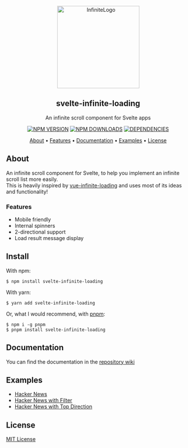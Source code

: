 <p align="center"><img src="https://raw.githubusercontent.com/Skayo/svelte-infinite-loading/master/assets/InfiniteLogo.svg" alt="InfiniteLogo" width="225"></p>
<h2 align="center">svelte-infinite-loading</h2>
<p align="center">An infinite scroll component for Svelte apps</p>
<p align="center">
  <a href="https://npmjs.com/package/svelte-infinite-loading"><img src="https://img.shields.io/npm/v/svelte-infinite-loading?style=for-the-badge" alt="NPM VERSION"></a>
  <a href="https://npmjs.com/package/svelte-infinite-loading"><img src="https://img.shields.io/npm/dt/svelte-infinite-loading?style=for-the-badge" alt="NPM DOWNLOADS"></a>
  <a href="https://npmjs.com/package/svelte-infinite-loading"><img src="https://img.shields.io/david/Skayo/svelte-infinite-loading?style=for-the-badge" alt="DEPENDENCIES"></a>
</p>
<p align="center">
  <a href="#about">About</a> •
  <a href="#features">Features</a> •
  <a href="#documentation">Documentation</a> •
  <a href="#examples">Examples</a> •
  <a href="#license">License</a>
</p>

## About

An infinite scroll component for Svelte, to help you implement an infinite scroll list more easily.  
This is heavily inspired by [vue-infinite-loading](https://peachscript.github.io/vue-infinite-loading/) and uses most of its ideas and functionality!

### Features

- Mobile friendly
- Internal spinners
- 2-directional support
- Load result message display


## Install

With npm:
```shell
$ npm install svelte-infinite-loading
```

With yarn:
```shell
$ yarn add svelte-infinite-loading
```

Or, what I would recommend, with [pnpm](https://pnpm.js.org/):
```shell
$ npm i -g pnpm
$ pnpm install svelte-infinite-loading
```


## Documentation

You can find the documentation in the [repository wiki](https://github.com/Skayo/svelte-infinite-loading/wiki)


## Examples

- [Hacker News](https://svelte.dev/repl/c053fb0b13154b07a503ac04e0cb2c66)
- [Hacker News with Filter](https://svelte.dev/repl/73d404d5a26a47db969c4ebc154e8079)
- [Hacker News with Top Direction](https://svelte.dev/repl/9a04b19fcf5f4da0bead27f1cdf55cfb)


## License

[MIT License](https://github.com/Skayo/svelte-infinite-loading/blob/master/LICENSE.md)